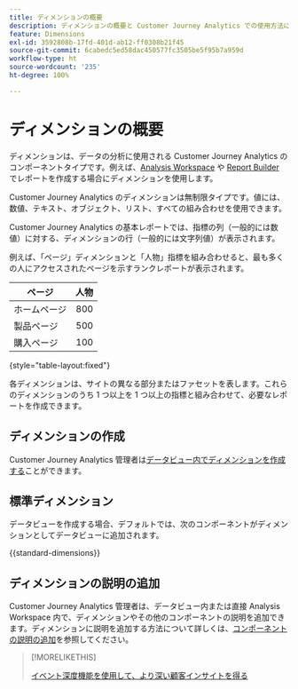 ```yaml
---
title: ディメンションの概要
description: ディメンションの概要と Customer Journey Analytics での使用方法について学ぶ
feature: Dimensions
exl-id: 3592808b-17fd-401d-ab12-ff0308b21f45
source-git-commit: 6cabedc5ed58dac450577fc3505be5f95b7a959d
workflow-type: ht
source-wordcount: '235'
ht-degree: 100%

---
```


# ディメンションの概要

ディメンションは、データの分析に使用される Customer Journey Analytics のコンポーネントタイプです。例えば、[Analysis Workspace](/help/analysis-workspace/home.md) や [Report Builder](/help/report-builder/rb-overview.md) でレポートを作成する場合にディメンションを使用します。

Customer Journey Analytics のディメンションは無制限タイプです。値には、数値、テキスト、オブジェクト、リスト、すべての組み合わせを使用できます。

Customer Journey Analytics の基本レポートでは、指標の列（一般的には数値）に対する、ディメンションの行（一般的には文字列値）が表示されます。

例えば、「ページ」ディメンションと「人物」指標を組み合わせると、最も多くの人にアクセスされたページを示すランクレポートが表示されます。

| ページ | 人物 |
| --- | ---: |
| ホームページ | 800 |
| 製品ページ | 500 |
| 購入ページ | 100 |

{style="table-layout:fixed"}

各ディメンションは、サイトの異なる部分またはファセットを表します。これらのディメンションのうち 1 つ以上を 1 つ以上の指標と組み合わせて、必要なレポートを作成できます。


## ディメンションの作成

Customer Journey Analytics 管理者は[データビュー内でディメンションを作成する](/help/data-views/create-dataview.md#components)ことができます。

## 標準ディメンション

データビューを作成する場合、デフォルトでは、次のコンポーネントがディメンションとしてデータビューに追加されます。

{{standard-dimensions}}


## ディメンションの説明の追加

Customer Journey Analytics 管理者は、データビュー内または直接 Analysis Workspace 内で、ディメンションやその他のコンポーネントの説明を追加できます。ディメンションに説明を追加する方法について詳しくは、[コンポーネントの説明の追加](/help/components/add-component-descriptions.md)を参照してください。

>[!MORELIKETHIS]
>
>[イベント深度機能を使用して、より深い顧客インサイトを得る](https://experienceleaguecommunities.adobe.com/t5/adobe-analytics-blogs/discover-deeper-customer-insights-with-adobe-customer-journey/ba-p/753947#M576)
>

